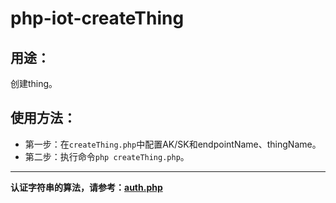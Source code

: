 # php-iot-createThing

## 用途：

创建thing。

## 使用方法：

* 第一步：在`createThing.php`中配置AK/SK和endpointName、thingName。
* 第二步：执行命令`php createThing.php`。

---

**认证字符串的算法，请参考：[auth.php](../../authorization/auth.php)**